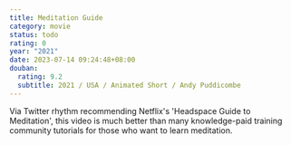 ```yaml
---
title: Meditation Guide
category: movie
status: todo
rating: 0
year: "2021"
date: 2023-07-14 09:24:48+08:00
douban:
  rating: 9.2
  subtitle: 2021 / USA / Animated Short / Andy Puddicombe
---
```


Via Twitter rhythm recommending Netflix's 'Headspace Guide to Meditation', this video is much better than many knowledge-paid training community tutorials for those who want to learn meditation.
